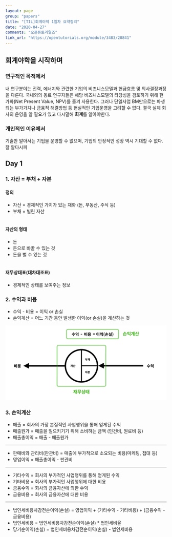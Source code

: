 ```yaml
---
layout: page
group: "papers"
title: "[TIL]회계야학 1일차 요약정리"
date: "2020-04-27" 
comments: "오픈튜토리얼즈"
link_url: "https://opentutorials.org/module/3483/20841"
---
```



## 회계야학을 시작하며

### 연구적인 목적에서

내 연구분야는 전력, 에너지와 관련한 기업의 비즈니스모델과 현금흐름 및 의사결정과정을 다룬다. 국내외의 동료 연구자들은 해당 비즈니스모델의 타당성을 검토하기 위해 현가화(Net Present Value, NPV)를 즐겨 사용한다. 그러나 단일사업 BM만으로는 파생되는 부가가치나 금융적 해결방법 등 현실적인 기업운영을 고려할 수 없다. 결국 실제 회사의 운영을 알 필요가 있고 다시말해 **회계**를 알아야한다.

### 개인적인 이유에서

기술만 알아서는 기업을 운영할 수 없으며, 기업의 안정적인 성장 역시 기대할 수 없다. 잘 알다시피 

## Day 1

### 1. 자산 = 부채 + 자본

#### 정의

- 자산 = 경제적인 가치가 있는 재화 (돈, 부동산, 주식 등)
- 부채 = 빌린 자산  
&nbsp;

#### 자산의 형태

- 돈
- 돈으로 바꿀 수 있는 것
- 돈을 벌 수 있는 것  
&nbsp;

#### 재무상태표(대차대조표)

- 경제적인 상태를 보여주는 정보  

### 2. 수익과 비용

- 수익 - 비용 = 이익 or 손실
- 손익계산 = 어느 기간 동안 발생한 이익(or 손실)을 계산하는 것

![Alt text](../images/posts/2020_04_27.png)  

### 3. 손익계산

- 매출 = 회사의 가장 본질적인 사업행위을 통해 얻게된 수익
- 매출원가 = 매출을 일으키기기 위해 소비하는 금액 (인건비, 원료비 등)
- 매출총이익 = 매출 - 매출원가   

----

- 판매비와 관리비(판관비) = 매출에 부가적으로 소요되는 비용(마케팅, 접대 등)
- 영업이익 = 매출총이익 - 판관비  

----

- 기타수익 = 회사의 부가적인 사업행위를 통해 얻게된 수익
- 기타비용 = 회사의 부가적인 사업행위에 대한 비용
- 금융수익 = 회사의 금융자산에 의한 수익
- 금융비용 = 회사의 금융자산에 대한 비용  

----

- 법인세비용차감전순이익(손실) = 영업이익 + (기타수익 - 기타비용) + (금융수익 - 금융비용)
- 법인세비용 = 법인세비용차감전순이익(손실) * 법인세비율
- 당기순이익(손실) = 법인세비용차감전순이익(손실) - 법인세비용  

